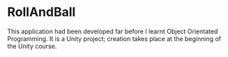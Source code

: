 # RollAndBall
This application had been developed far before I learnt Object Orientated Programming. It is a Unity project; creation takes place at the beginning of the Unity course.

